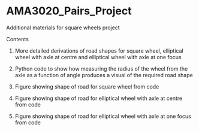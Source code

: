 # AMA3020_Pairs_Project
Additional materials for square wheels project

Contents 

1. More detailed derivations of road shapes for square wheel, elliptical wheel with axle at centre and elliptical wheel with axle at one focus

2. Python code to show how measuring the radius of the wheel from the axle as a function of angle produces a visual of the required road shape

3. Figure showing shape of road for square wheel from code

4. Figure showing shape of road for elliptical wheel with axle at centre from code

5. Figure showing shape of road for elliptical wheel with axle at one focus from code
